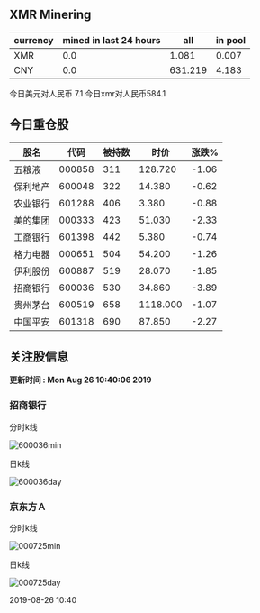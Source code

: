 ## XMR Minering

|currency|mined in last 24 hours|all|in pool|
|---|---|---|---|
|XMR|0.0|1.081|0.007|
|CNY|0.0|631.219|4.183|

今日美元对人民币 7.1	今日xmr对人民币584.1


## 今日重仓股 

|股名|代码|被持数|时价|涨跌%|
|---|---|---|---|---|
|五粮液|000858|311|128.720|-1.06|
|保利地产|600048|322|14.380|-0.62|
|农业银行|601288|406|3.380|-0.88|
|美的集团|000333|423|51.030|-2.33|
|工商银行|601398|442|5.380|-0.74|
|格力电器|000651|504|54.200|-1.26|
|伊利股份|600887|519|28.070|-1.85|
|招商银行|600036|530|34.860|-3.89|
|贵州茅台|600519|658|1118.000|-1.07|
|中国平安|601318|690|87.850|-2.27|

## 关注股信息
**更新时间 : Mon Aug 26 10:40:06 2019**
### 招商银行 
分时k线

![600036min](http://image.sinajs.cn/newchart/min/n/sh600036.gif)

日k线

![600036day](http://image.sinajs.cn/newchart/daily/n/sh600036.gif)

### 京东方Ａ 
分时k线

![000725min](http://image.sinajs.cn/newchart/min/n/sz000725.gif)

日k线

![000725day](http://image.sinajs.cn/newchart/daily/n/sz000725.gif)

2019-08-26 10:40